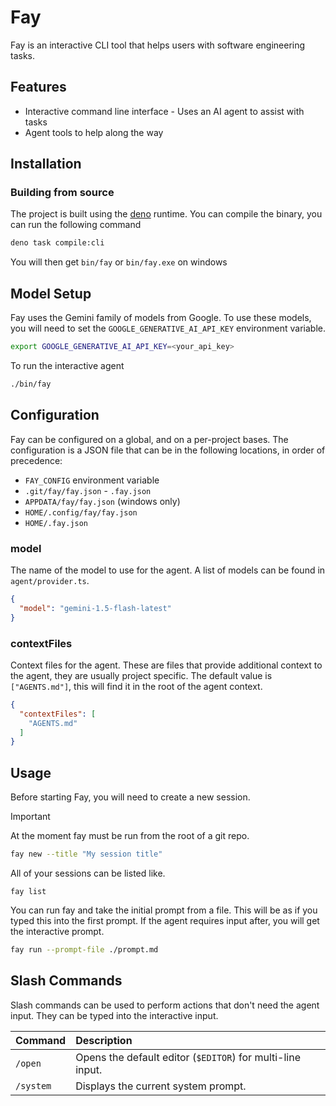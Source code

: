 # Fay

Fay is an interactive CLI tool that helps users with software engineering tasks.

## Features

- Interactive command line interface - Uses an AI agent to assist with tasks
- Agent tools to help along the way

## Installation

### Building from source

The project is built using the [deno](https://deno.com/) runtime. You can
compile the binary, you can run the following command

```bash
deno task compile:cli
```

You will then get `bin/fay` or `bin/fay.exe` on windows

## Model Setup

Fay uses the Gemini family of models from Google. To use these models, you will
need to set the `GOOGLE_GENERATIVE_AI_API_KEY` environment variable.

```bash
export GOOGLE_GENERATIVE_AI_API_KEY=<your_api_key>
```

To run the interactive agent

```bash
./bin/fay
```

## Configuration

Fay can be configured on a global, and on a per-project bases. The configuration
is a JSON file that can be in the following locations, in order of precedence:

- `FAY_CONFIG` environment variable
- `.git/fay/fay.json` - `.fay.json`
- `APPDATA/fay/fay.json` (windows only)
- `HOME/.config/fay/fay.json`
- `HOME/.fay.json`

### model

The name of the model to use for the agent. A list of models can be found in
`agent/provider.ts`.

```json
{
  "model": "gemini-1.5-flash-latest"
}
```

### contextFiles

Context files for the agent. These are files that provide additional context to
the agent, they are usually project specific. The default value is
`["AGENTS.md"]`, this will find it in the root of the agent context.

```json
{
  "contextFiles": [
    "AGENTS.md"
  ]
}
```

## Usage

Before starting Fay, you will need to create a new session.

> [!IMPORTANT]
>  At the moment fay must be run from the root of a git repo.

```sh
fay new --title "My session title"
```

All of your sessions can be listed like.

```
fay list
```

You can run fay and take the initial prompt from a file. This will be as if you
typed this into the first prompt. If the agent requires input after, you will
get the interactive prompt.

```sh
fay run --prompt-file ./prompt.md
```

## Slash Commands

Slash commands can be used to perform actions that don't need the agent input.
They can be typed into the interactive input.

| Command   | Description                                                |
| :-------- | :--------------------------------------------------------- |
| `/open`   | Opens the default editor (`$EDITOR`) for multi-line input. |
| `/system` | Displays the current system prompt.                        |
